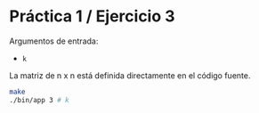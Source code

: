 # Práctica 1 / Ejercicio 3

Argumentos de entrada:
- `k`

La matriz de n x n está definida directamente en el código fuente.

```bash
make
./bin/app 3 # k
```

